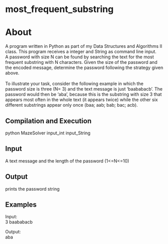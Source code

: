 # most_frequent_substring
<H1>About</H1>
<body>
A program written in Python as part of my Data Structures and Algorithms II class. This program receives a integer and String as command line input.<br>
A password with size N can be found by searching the text for the most frequent substring with N characters.
Given the size of the password and the encoded message, determine the password following the strategy
given above. <br><br>
To illustrate your task, consider the following example in which the password size is three (N= 3) and the text
message is just ‘baababacb’. The password would then be ‘aba’, because this is the substring with size 3 that
appears most often in the whole text (it appears twice) while the other six different substrings appear only once
(baa; aab; bab; bac; acb).

<H2>Compilation and Execution</H2>
python MazeSolver input_int input_String <br>
</body>
  
<H2>Input</H2>
  <body>
  A text message and the length of the password (1<=N<=10)
  </body>
<H2>Output</H2>  
  <body>
  prints the password string
  </body>
  
<H2>Examples</H2>  
  <body>
  Input:<br>
  3
  baababacb
 
  Output:<br>
  aba
  
  </body>
